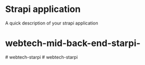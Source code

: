 # Strapi application

A quick description of your strapi application
# webtech-mid-back-end-starpi-
#   w e b t e c h - s t a r p i  
 #   w e b t e c h - s t a r p i  
 